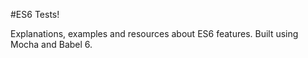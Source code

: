 #ES6 Tests!

Explanations, examples and resources about ES6 features. Built using Mocha and Babel 6.
